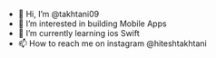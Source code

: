 - 👋 Hi, I’m @takhtani09
- 👀 I’m interested in building Mobile Apps
- 🌱 I’m currently learning ios Swift
- 📫 How to reach me on instagram @hiteshtakhtani

<!---
takhtani09/takhtani09 is a ✨ special ✨ repository because its `README.md` (this file) appears on your GitHub profile.
You can click the Preview link to take a look at your changes.
--->
